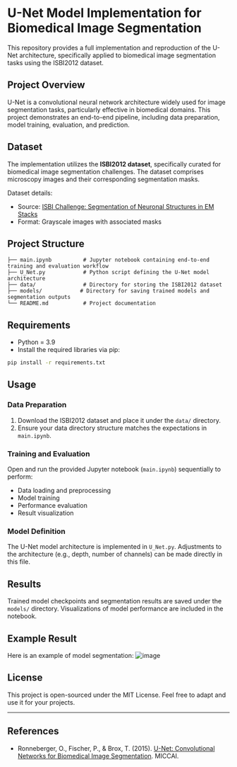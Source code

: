 # U-Net Model Implementation for Biomedical Image Segmentation

This repository provides a full implementation and reproduction of the U-Net architecture, specifically applied to biomedical image segmentation tasks using the ISBI2012 dataset.

## Project Overview

U-Net is a convolutional neural network architecture widely used for image segmentation tasks, particularly effective in biomedical domains. This project demonstrates an end-to-end pipeline, including data preparation, model training, evaluation, and prediction.

## Dataset

The implementation utilizes the **ISBI2012 dataset**, specifically curated for biomedical image segmentation challenges. The dataset comprises microscopy images and their corresponding segmentation masks.

Dataset details:

* Source: [ISBI Challenge: Segmentation of Neuronal Structures in EM Stacks](https://imagej.net/events/isbi-2012-segmentation-challenge)
* Format: Grayscale images with associated masks

## Project Structure

```plaintext
├── main.ipynb          # Jupyter notebook containing end-to-end training and evaluation workflow
├── U_Net.py            # Python script defining the U-Net model architecture
├── data/               # Directory for storing the ISBI2012 dataset
├── models/            # Directory for saving trained models and segmentation outputs
└── README.md           # Project documentation
```

## Requirements

- Python = 3.9
- Install the required libraries via pip:

```bash
pip install -r requirements.txt
```

## Usage

### Data Preparation

1. Download the ISBI2012 dataset and place it under the `data/` directory.
2. Ensure your data directory structure matches the expectations in `main.ipynb`.

### Training and Evaluation

Open and run the provided Jupyter notebook (`main.ipynb`) sequentially to perform:

* Data loading and preprocessing
* Model training
* Performance evaluation
* Result visualization

### Model Definition

The U-Net model architecture is implemented in `U_Net.py`. Adjustments to the architecture (e.g., depth, number of channels) can be made directly in this file.

## Results

Trained model checkpoints and segmentation results are saved under the `models/` directory. Visualizations of model performance are included in the notebook.

## Example Result

Here is an example of model segmentation:
![image](https://github.com/user-attachments/assets/12a4f74b-412c-4d4c-9b78-dcb3969c5d83)

## License

This project is open-sourced under the MIT License. Feel free to adapt and use it for your projects.

---

## References

* Ronneberger, O., Fischer, P., & Brox, T. (2015). [U-Net: Convolutional Networks for Biomedical Image Segmentation](https://arxiv.org/abs/1505.04597). MICCAI.
